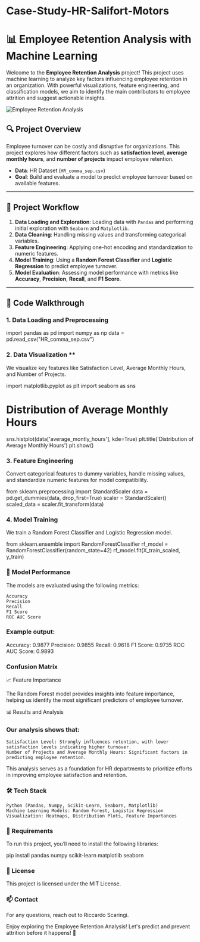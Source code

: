 # Case-Study-HR-Salifort-Motors

# 📊 Employee Retention Analysis with Machine Learning

Welcome to the **Employee Retention Analysis** project! This project uses machine learning to analyze key factors influencing employee retention in an organization. With powerful visualizations, feature engineering, and classification models, we aim to identify the main contributors to employee attrition and suggest actionable insights.

![Employee Retention Analysis](assets/retention_analysis_banner.png)

## 🔍 Project Overview

Employee turnover can be costly and disruptive for organizations. This project explores how different factors such as **satisfaction level**, **average monthly hours**, and **number of projects** impact employee retention.

- **Data**: HR Dataset (`HR_comma_sep.csv`)
- **Goal**: Build and evaluate a model to predict employee turnover based on available features.

---

## 🚀 Project Workflow

1. **Data Loading and Exploration**: Loading data with `Pandas` and performing initial exploration with `Seaborn` and `Matplotlib`.
2. **Data Cleaning**: Handling missing values and transforming categorical variables.
3. **Feature Engineering**: Applying one-hot encoding and standardization to numeric features.
4. **Model Training**: Using a **Random Forest Classifier** and **Logistic Regression** to predict employee turnover.
5. **Model Evaluation**: Assessing model performance with metrics like **Accuracy**, **Precision**, **Recall**, and **F1 Score**.

---

## 🔧 Code Walkthrough

### 1. Data Loading and Preprocessing

import pandas as pd
import numpy as np
data = pd.read_csv("HR_comma_sep.csv")

### 2. Data Visualization **

We visualize key features like Satisfaction Level, Average Monthly Hours, and Number of Projects.

import matplotlib.pyplot as plt
import seaborn as sns

# Distribution of Average Monthly Hours
sns.histplot(data['average_montly_hours'], kde=True)
plt.title('Distribution of Average Monthly Hours')
plt.show()

### 3. Feature Engineering

Convert categorical features to dummy variables, handle missing values, and standardize numeric features for model compatibility.

from sklearn.preprocessing import StandardScaler
data = pd.get_dummies(data, drop_first=True)
scaler = StandardScaler()
scaled_data = scaler.fit_transform(data)

### 4. Model Training

We train a Random Forest Classifier and Logistic Regression model.

from sklearn.ensemble import RandomForestClassifier
rf_model = RandomForestClassifier(random_state=42)
rf_model.fit(X_train_scaled, y_train)

### 🧪 Model Performance

The models are evaluated using the following metrics:

    Accuracy
    Precision
    Recall
    F1 Score
    ROC AUC Score

### Example output:

Accuracy: 0.9877
Precision: 0.9855
Recall: 0.9618
F1 Score: 0.9735
ROC AUC Score: 0.9893

### Confusion Matrix

📈 Feature Importance

The Random Forest model provides insights into feature importance, helping us identify the most significant predictors of employee turnover.

📊 Results and Analysis

### Our analysis shows that:

    Satisfaction Level: Strongly influences retention, with lower satisfaction levels indicating higher turnover.
    Number of Projects and Average Monthly Hours: Significant factors in predicting employee retention.

This analysis serves as a foundation for HR departments to prioritize efforts in improving employee satisfaction and retention.
### 🛠️ Tech Stack

    Python (Pandas, Numpy, Scikit-Learn, Seaborn, Matplotlib)
    Machine Learning Models: Random Forest, Logistic Regression
    Visualization: Heatmaps, Distribution Plots, Feature Importances

### 📄 Requirements

To run this project, you’ll need to install the following libraries:

pip install pandas numpy scikit-learn matplotlib seaborn

### 🔗 License

This project is licensed under the MIT License.
### 📫 Contact

For any questions, reach out to Riccardo Scaringi.

Enjoy exploring the Employee Retention Analysis! Let's predict and prevent attrition before it happens! 💼

